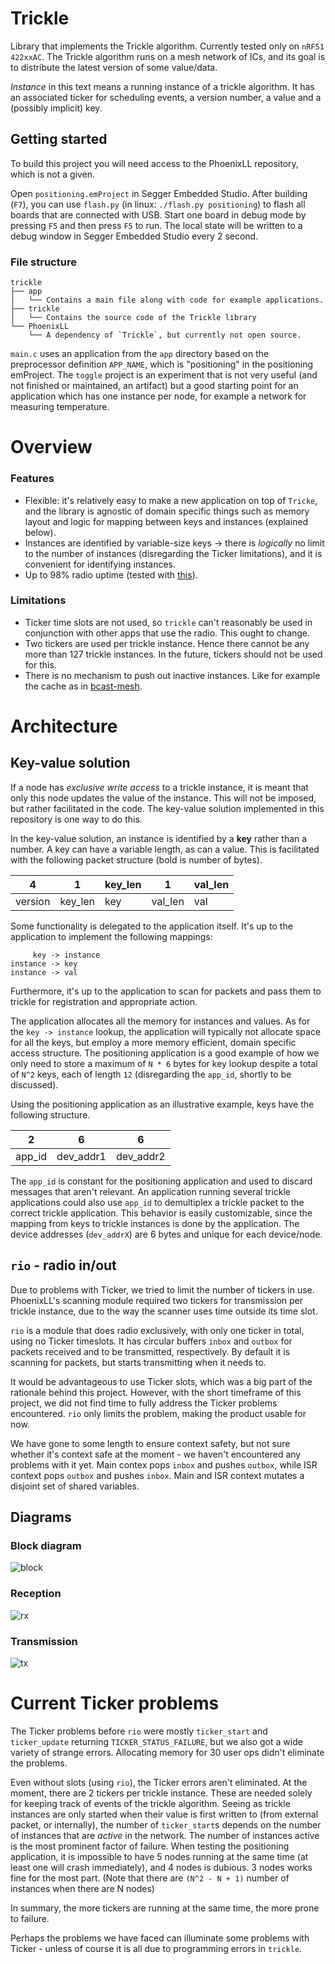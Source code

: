 # Trickle
Library that implements the Trickle algorithm. Currently tested only on `nRF51 422xxAC`. The Trickle algorithm runs on a mesh network of ICs, and its goal is to distribute the latest version of some value/data.

_Instance_ in this text means a running instance of a trickle algorithm. It has an associated ticker for scheduling events, a version number, a value and a (possibly implicit) key.

## Getting started
To build this project you will need access to the PhoenixLL repository, which is not a given.

Open `positioning.emProject` in Segger Embedded Studio. After building (`F7`), you can use `flash.py` (in linux: `./flash.py positioning`) to flash all boards that are connected with USB. Start one board in debug mode by pressing `F5` and then press `F5` to run. The local state will be written to a debug window in Segger Embedded Studio every 2 second.

### File structure

```
trickle
├── app
│   └── Contains a main file along with code for example applications.
├── trickle
│   └── Contains the source code of the Trickle library
└── PhoenixLL
    └── A dependency of `Trickle`, but currently not open source.
```

`main.c` uses an application from the `app` directory based on the preprocessor definition `APP_NAME`, which is "positioning" in the positioning emProject. The `toggle` project is an experiment that is not very useful (and not finished or maintained, an artifact) but a good starting point for an application which has one instance per node, for example a network for measuring temperature.

# Overview
### Features
* Flexible: it's relatively easy to make a new application on top of `Tricke`, and the library is agnostic of domain specific things such as memory layout and logic for mapping between keys and instances (explained below).
* Instances are identified by variable-size keys -> there is _logically_ no limit to the number of instances (disregarding the Ticker limitations), and it is convenient for identifying instances.
* Up to 98% radio uptime (tested with [this](https://github.com/JarlV/Mesh-Testing)).
### Limitations
* Ticker time slots are not used, so `trickle` can't reasonably be used in conjunction with other apps that use the radio. This ought to change.
* Two tickers are used per trickle instance. Hence there cannot be any more than 127 trickle instances. In the future, tickers should not be used for this.
* There is no mechanism to push out inactive instances. Like for example the cache as in [bcast-mesh](https://github.com/NordicSemiconductor/nRF51-ble-bcast-mesh).

# Architecture
## Key-value solution
If a node has _exclusive write access_ to a trickle instance, it is meant that only this node updates the value of the instance. This will not be imposed, but rather facilitated in the code. The key-value solution implemented in this repository is one way to do this.

In the key-value solution, an instance is identified by a **key** rather than a number. A key can have a variable length, as can a value. This is facilitated with the following packet structure (bold is number of bytes).

 4       | 1        | key\_len | 1        | val\_len 
 --------|----------|----------|----------| ---
 version | key\_len | key      | val\_len | val     

Some functionality is delegated to the application itself. It's up to the application to implement the following mappings:

```
     key -> instance
instance -> key
instance -> val
```

Furthermore, it's up to the application to scan for packets and pass them to trickle for registration and appropriate action.

The application allocates all the memory for instances and values. As for the `key -> instance` lookup, the application will typically not allocate space for all the keys, but employ a more memory efficient, domain specific access structure. The positioning application is a good example of how we only need to store a maximum of `N * 6` bytes for key lookup despite a total of `N^2` keys, each of length `12` (disregarding the `app_id`, shortly to be discussed).

Using the positioning application as an illustrative example, keys have the following structure.

 2      | 6         | 6         
--------|-----------|-----------
 app\_id | dev\_addr1 | dev\_addr2 

The `app_id` is constant for the positioning application and used to discard messages that aren't relevant. An application running several trickle applications could also use `app_id` to demultiplex a trickle packet to the correct trickle application. This behavior is easily customizable, since the mapping from keys to trickle instances is done by the application. The device addresses (`dev_addrX`) are 6 bytes and unique for each device/node.

## `rio` - radio in/out
Due to problems with Ticker, we tried to limit the number of tickers in use. PhoenixLL's scanning module required two tickers for transmission per trickle instance, due to the way the scanner uses time outside its time slot.

`rio` is a module that does radio exclusively, with only one ticker in total, using no Ticker timeslots. It has circular buffers `inbox` and `outbox` for packets received and to be transmitted, respectively. By default it is scanning for packets, but starts transmitting when it needs to.

It would be advantageous to use Ticker slots, which was a big part of the rationale behind this project. However, with the short timeframe of this project, we did not find time to fully address the Ticker problems encountered. `rio` only limits the problem, making the product usable for now.

We have gone to some length to ensure context safety, but not sure whether it's context safe at the moment - we haven't encountered any problems with it yet. Main contex pops `inbox` and pushes `outbox`, while ISR context pops `outbox` and pushes `inbox`. Main and ISR context mutates a disjoint set of shared variables.

## Diagrams
### Block diagram
![block](http://i.imgur.com/dehe5LO.png)

### Reception
![rx](http://i.imgur.com/2P9RIu6.png)

### Transmission
![tx](http://i.imgur.com/sDrhnJF.png)

# Current Ticker problems
The Ticker problems before `rio` were mostly `ticker_start` and `ticker_update` returning `TICKER_STATUS_FAILURE`, but we also got a wide variety of strange errors. Allocating memory for 30 user ops didn't eliminate the problems.

Even without slots (using `rio`), the Ticker errors aren't eliminated. At the moment, there are 2 tickers per trickle instance. These are needed solely for keeping track of events of the trickle algorithm. Seeing as trickle instances are only started when their value is first written to (from external packet, or internally), the number of `ticker_start`s depends on the number of instances that are _active_ in the network. The number of instances active is the most prominent factor of failure. When testing the positioning application, it is impossible to have 5 nodes running at the same time (at least one will crash immediately), and 4 nodes is dubious. 3 nodes works fine for the most part. (Note that there are `(N^2 - N + 1)` number of instances when there are N nodes)

In summary, the more tickers are running at the same time, the more prone to failure.

Perhaps the problems we have faced can illuminate some problems with Ticker - unless of course it is all due to programming errors in `trickle`.
